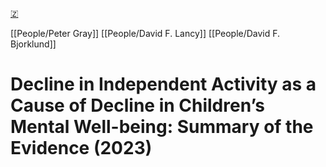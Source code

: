 [🇿](zotero://select/library/items/5ALQIV2B)

[[People/Peter Gray]] [[People/David F. Lancy]] [[People/David F. Bjorklund]] 
# Decline in Independent Activity as a Cause of Decline in Children’s Mental Well-being: Summary of the Evidence (2023)

